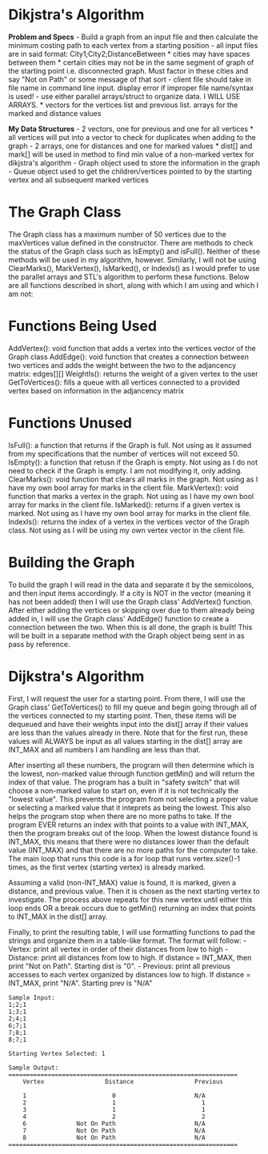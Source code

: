 # Dikjstra's Algorithm
**Problem and Specs**
    - Build a graph from an input file and then calculate the minimum costing path to each vertex from a starting position
    - all input files are in said format: City1;City2;DistanceBetween
        * cities may have spaces between them
        * certain cities may not be in the same segment of graph of the starting point i.e. disconnected graph. Must factor in these cities
          and say "Not on Path" or some message of that sort
    - client file should take in file name in command line input. display error if improper file name/syntax is used!
    - use either parallel arrays/struct to organize data. I WILL USE ARRAYS.
        * vectors for the vertices list and previous list. arrays for the marked and distance values

**My Data Structures**
    - 2 vectors, one for previous and one for all vertices
        * all vertices will put into a vector to check for duplicates when adding to the graph
    - 2 arrays, one for distances and one for marked values
        * dist[] and mark[] will be used in method to find min value of a non-marked vertex for dikjstra's algorithm
    - Graph object used to store the information in the graph
    - Queue object used to get the children/vertices pointed to by the starting vertex and all subsequent marked vertices

# The Graph Class
The Graph class has a maximum number of 50 vertices due to the maxVertices value defined in the constructor. There are methods to check the
status of the Graph class such as IsEmpty() and isFull(). Neither of these methods will be used in my algorithm, however. Similarly, I will not
be using ClearMarks(), MarkVertex(), IsMarked(), or IndexIs() as I would prefer to use the parallel arrays and STL's algorithm to perform these
functions. Below are all functions described in short, along with which I am using and which I am not:

# Functions Being Used
AddVertex(): void function that adds a vertex into the vertices vector of the Graph class
AddEdge(): void function that creates a connection between two vertices and adds the weight between the two to the adjancency matrix: edges[][]
WeightIs(): returns the weight of a given vertex to the user
GetToVertices(): fills a queue with all vertices connected to a provided vertex based on information in the adjancency matrix

# Functions Unused
IsFull(): a function that returns if the Graph is full. Not using as it assumed from my specifications that the number of vertices will not exceed 50.
IsEmpty(): a function that retusn if the Graph is empty. Not using as I do not need to check if the Graph is empty. I am not modifying it, only adding.
ClearMarks(): void function that clears all marks in the graph. Not using as I have my own bool array for marks in the client file.
MarkVertex(): void function that marks a vertex in the graph. Not using as I have my own bool array for marks in the client file.
IsMarked(): returns if a given vertex is marked. Not using as I have my own bool array for marks in the client file.
IndexIs(): returns the index of a vertex in the vertices vector of the Graph class. Not using as I will be using my own vertex vector in the client file.

# Building the Graph
To build the graph I will read in the data and separate it by the semicolons, and then input items accordingly. If a city is NOT in the
vector (meaning it has not been added) then I will use the Graph class' AddVertex() function. After either adding the vertices or skipping
over due to them already being added in, I will use the Graph class' AddEdge() function to create a connection between the two. When this is all
done, the graph is built! This will be built in a separate method with the Graph object being sent in as pass by reference.

# Dijkstra's Algorithm
First, I will request the user for a starting point. From there, I will use the Graph class' GetToVertices() to fill my queue and begin going through
all of the vertices connected to my starting point. Then, these items will be dequeued and have their weights input into the dist[] array if their values
are less than the values already in there. Note that for the first run, these values will ALWAYS be input as all values starting in the dist[] array are
INT_MAX and all numbers I am handling are less than that.

After inserting all these numbers, the program will then determine which is the lowest, non-marked value through function getMin() and will return the
index of that value. The program has a built in "safety switch" that will choose a non-marked value to start on, even if it is not technically the "lowest value".
This prevents the program from not selecting a proper value or selecting a marked value that it inteprets as being the lowest. This also helps the program stop
when there are no more paths to take. If the program EVER returns an index with that points to a value with INT_MAX, then the program breaks out of the loop.
When the lowest distance found is INT_MAX, this means that there were no distances lower than the default value (INT_MAX) and that there are no more paths for the
computer to take. The main loop that runs this code is a for loop that runs vertex.size()-1 times, as the first vertex (starting vertex) is already marked.

Assuming a valid (non-INT_MAX) value is found, it is marked, given a distance, and previous value. Then it is chosen as the next starting vertex to investigate. The
process above repeats for this new vertex until either this loop ends OR a break occurs due to getMin() returning an index that points to INT_MAX in the dist[] array.

Finally, to print the resulting table, I will use formatting functions to pad the strings and organize them in a table-like format. The format will follow:
    - Vertex: print all vertex in order of their distances from low to high
    - Distance: print all distances from low to high. If distance = INT_MAX, then print "Not on Path". Starting dist is "0".
    - Previous: print all previous accesses to each vertex organized by distances low to high. If distance = INT_MAX, print "N/A". Starting prev is "N/A"

    Sample Input:
    1;2;1
    1;3;1
    2;4;1
    6;7;1
    7;8;1
    8;7;1

    Starting Vertex Selected: 1

    Sample Output:
    ================================================================
        Vertex                 Distance                 Previous

        1                        0                      N/A
        2                        1                        1
        3                        1                        1
        4                        2                        2
        6              Not On Path                      N/A
        7              Not On Path                      N/A
        8              Not On Path                      N/A
    ================================================================
